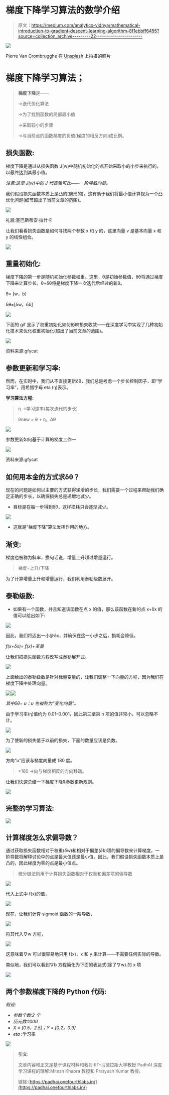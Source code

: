 # 梯度下降学习算法的数学介绍

> 原文：<https://medium.com/analytics-vidhya/mathematical-introduction-to-gradient-descent-learning-algorithm-8f1ebbff6455?source=collection_archive---------22----------------------->

![](img/72f6a0c1d514ce85f98b8e76906fa1b1.png)

Pierre Van Crombrugghe 在 [Unsplash](https://unsplash.com?utm_source=medium&utm_medium=referral) 上拍摄的照片

# 梯度下降学习算法；

> **梯度下降**是——
> 
> →迭代优化算法
> 
> →为了找到函数的局部最小值
> 
> →采取较小的步骤
> 
> →与当前点的函数梯度的负值(梯度的相反方向)成比例。

## 损失函数:

梯度下降是通过从损失函数 J(w)中随机初始化的点开始采取小的小步来执行的，以最终达到其最小值。

*注意:这里 J(w)中的 J 代表雅可比——一阶导数向量。*

我们假设损失函数本质上是凸的(碗形的)。这有助于我们将最小值计算视为一个凸优化问题(细节超出了当前文章的范围)。

![](img/2b7a2465653633a57d971d3f05109444.png)

礼貌:塞巴斯蒂安·拉什卡

让我们看看损失函数是如何寻找两个参数 x 和 y 的，这里向量 v 是基本向量 x 和 y 的线性组合。

![](img/e99ec830c428c55be44dba7880ceb36d.png)

## 重量初始化:

梯度下降的第一步是随机初始化参数权重。这里，θ是初始参数值，δθ将通过梯度下降来计算步长。θ+δθ将是梯度下降一次迭代后经过的新θ。

θ= [w，b]

δθ=[δw，δb]

![](img/e0c495e83265b64f6b4f5fca5db4f78c.png)

下面的 gif 显示了权重初始化如何影响损失收敛——在深度学习中实现了几种初始化技术来优化权重初始化(超出了当前文章的范围)。

![](img/f2089a418aa8339c7389775561ebb313.png)

资料来源:gfycat

## 参数更新和学习率:

然而，在实时中，我们从不直接更新δθ，我们总是考虑一个步长控制因子，即“学习率”，用希腊字母 eta (η)表示。

**学习算法方程:**

> η →学习速率(每次迭代的步长)
> 
> θnew = θ + η。Δθ

![](img/631339d0ee1b965461e5c91a3b252fa9.png)

参数更新如何基于计算的梯度工作—

![](img/5356e25ed230accb8cac1f11069bd3f1.png)

资料来源:gfycat

## 如何用本金的方式求δθ？

现在的问题是如何以主要的方式获得递增的步长，我们需要一个过程来帮助我们确定正确的步长，以确保损失总是递增地减少。

*   目标是在每一步得到δθ，这样损耗只会逐渐减少。

![](img/1ec6f2dd7be5c204d3dc543b3c5e4c15.png)

*   这就是“梯度下降”算法发挥作用的地方。

## 渐变:

梯度也被称为斜率，换句话说，增量上升超过增量运行。

> 梯度=上升/下降

为了计算增量上升和增量运行，我们利用泰勒级数展开。

## 泰勒级数:

*   如果有一个函数，并且知道该函数在点 x 的值，那么该函数在新的点 x+δx 的值可以给出如下:

![](img/d30ee686c61cf1ebeed6a802c9d2f74d.png)

因此，我们将迈出一小步δx，并确保在这一小步之后，损耗会降低。

*f(x+δx)= f(x)+某量*

让我们把损失函数方程改写成泰勒展开式。

![](img/5b8e23a577e5918c5a924076a705d6ea.png)

上面给出的泰勒级数是针对标量变量的，让我们调整一下向量的方程，因为我们在梯度下降中处理向量。

![](img/19f6676270e0217ebb6bebeb42cb0e4e.png)![](img/b5221b2e5f7cc13a279a0c0f3d96934d.png)

*其中δθ= u；u 也被称为“变化向量”。*

由于学习率(η)值约为 0.01–0.001，因此第三至第 n 项的值非常小，可以忽略不计。

![](img/ba29026c63e2ced360d311240d52615c.png)

为了使新的损失低于以前的损失，下面的数量应该是负数。

![](img/35b23a0ddce199f16588b6d33e51627f.png)

方向“u”应该与梯度向量成 180 度。

> =180 →向与梯度相反的方向移动。

让我们快速总结一下梯度下降&参数更新规则。

![](img/ba85fc061de88854c9d1f93f232632d0.png)

## 完整的学习算法:

![](img/a3d00ca77cdd1b80e7209abf61704020.png)

## 计算梯度怎么求偏导数？

通过获取损失函数相对于权重(*δw*)和相对于偏差(*δb*)项的偏导数来计算梯度。一阶导数将解释讨论中的点是最大值还是最小值。因此，我们假设损失函数本质上是凸的，因此梯度为零的点是最小值点。

> 微分链法则用于计算损失函数相对于权重和偏差项的偏导数

![](img/3b6a951385a5d25c7ee976dd0f18bd8b.png)

代入上式中 f(x)的值，

![](img/ab4afbbcf3ae5a29a0737eac58da82cf.png)

现在，让我们计算 sigmoid 函数的一阶导数，

![](img/5da58d2904920876e1442667735fdaba.png)

将其代入∇w 方程，

![](img/469643c92853be90b3e75ed045df22f3.png)

这意味着∇w 可以很容易地只用 f(x)，x 和 y 来计算——不需要任何实际的导数。

类似地，我们可以看到∇b 方程简化为下面的表达式(除了∇w).的 x 项

![](img/5ac47e944007078e8e9131301f408a80.png)

## 两个参数梯度下降的 Python 代码:

*假设:*

*   *参数个数:2 个*
*   *历元数:1000*
*   *X = [0.5，2.5]；Y = [0.2，0.9]*
*   *eta* :学习率

![](img/431bc02e163669f75e8f06c49421c5dc.png)

> **引文**:
> 
> 文章内容和正文是基于课程材料和我对 IIT-马德拉斯大学教授 PadhAI 深度学习课程的理解:Mitesh Khapra 教授和 Pratyush Kumar 教授。
> 
> 链接:[https://padhai.onefourthlabs.in/](https://padhai.onefourthlabs.in/)